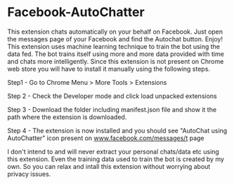 # Facebook-AutoChatter
This extension chats automatically on your behalf on Facebook. Just open the messages page of your Facebook and find the Autochat button. Enjoy!
This extension uses machine learning technique to train the bot using the data fed. The bot trains itself using more and more data provided with time and chats more intelligently.
Since this extension is not present on Chrome web store you will have to install it manually using the following steps.

Step1 - Go to Chrome Menu > More Tools > Extensions

Step 2 - Check the Developer mode and click load unpacked extensions

Step 3 - Download the folder including manifest.json file and show it the path where the extension is downloaded.

Step 4 - The extension is now installed and you should see "AutoChat using AutoChatter" icon present on www.facebook.com/messages/t page

I don't intend to and will never extract your personal chats/data etc using this extension. Even the training data used to train the bot is created by my own. So you can relax and intall this extension without worrying about privacy issues.
